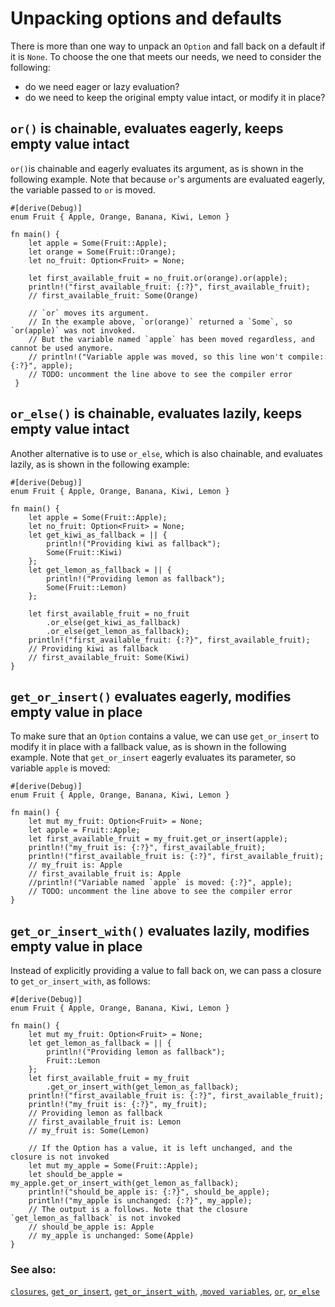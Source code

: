 # Unpacking options and defaults

There is more than one way to unpack an `Option` and fall back on a default if it is `None`. To choose the one that meets our needs, we need to consider the following:
* do we need eager or lazy evaluation?
* do we need to keep the original empty value intact, or modify it in place?

##  `or()` is chainable, evaluates eagerly, keeps empty value intact

`or()`is chainable and eagerly evaluates its argument, as is shown in the following example. Note that because `or`'s arguments are evaluated eagerly, the variable passed to `or` is moved.

```rust,editable
#[derive(Debug)] 
enum Fruit { Apple, Orange, Banana, Kiwi, Lemon }

fn main() {
    let apple = Some(Fruit::Apple);
    let orange = Some(Fruit::Orange);
    let no_fruit: Option<Fruit> = None;

    let first_available_fruit = no_fruit.or(orange).or(apple);
    println!("first_available_fruit: {:?}", first_available_fruit);
    // first_available_fruit: Some(Orange)

    // `or` moves its argument.
    // In the example above, `or(orange)` returned a `Some`, so `or(apple)` was not invoked.
    // But the variable named `apple` has been moved regardless, and cannot be used anymore.
    // println!("Variable apple was moved, so this line won't compile: {:?}", apple);
    // TODO: uncomment the line above to see the compiler error
 }
```

##  `or_else()` is chainable, evaluates lazily, keeps empty value intact

Another alternative is to use `or_else`, which is also chainable, and evaluates lazily, as is shown in the following example:

```rust,editable
#[derive(Debug)] 
enum Fruit { Apple, Orange, Banana, Kiwi, Lemon }

fn main() {
    let apple = Some(Fruit::Apple);
    let no_fruit: Option<Fruit> = None;
    let get_kiwi_as_fallback = || {
        println!("Providing kiwi as fallback");
        Some(Fruit::Kiwi)
    };
    let get_lemon_as_fallback = || {
        println!("Providing lemon as fallback");
        Some(Fruit::Lemon)
    };

    let first_available_fruit = no_fruit
        .or_else(get_kiwi_as_fallback)
        .or_else(get_lemon_as_fallback);
    println!("first_available_fruit: {:?}", first_available_fruit);
    // Providing kiwi as fallback
    // first_available_fruit: Some(Kiwi)
}
```

##  `get_or_insert()` evaluates eagerly, modifies empty value in place

To make sure that an `Option` contains a value, we can use `get_or_insert` to modify it in place with a fallback value, as is shown in the following example. Note that `get_or_insert` eagerly evaluates its parameter, so variable `apple` is moved:

```rust,editable
#[derive(Debug)] 
enum Fruit { Apple, Orange, Banana, Kiwi, Lemon }

fn main() {
    let mut my_fruit: Option<Fruit> = None;
    let apple = Fruit::Apple;
    let first_available_fruit = my_fruit.get_or_insert(apple);
    println!("my_fruit is: {:?}", first_available_fruit);
    println!("first_available_fruit is: {:?}", first_available_fruit);
    // my_fruit is: Apple
    // first_available_fruit is: Apple
    //println!("Variable named `apple` is moved: {:?}", apple);
    // TODO: uncomment the line above to see the compiler error
}
```

##  `get_or_insert_with()` evaluates lazily, modifies empty value in place

Instead of explicitly providing a value to fall back on, we can pass a closure to `get_or_insert_with`, as follows:
```rust,editable
#[derive(Debug)] 
enum Fruit { Apple, Orange, Banana, Kiwi, Lemon }

fn main() {
    let mut my_fruit: Option<Fruit> = None;
    let get_lemon_as_fallback = || {
        println!("Providing lemon as fallback");
        Fruit::Lemon
    };
    let first_available_fruit = my_fruit
        .get_or_insert_with(get_lemon_as_fallback);
    println!("first_available_fruit is: {:?}", first_available_fruit);
    println!("my_fruit is: {:?}", my_fruit);
    // Providing lemon as fallback
    // first_available_fruit is: Lemon
    // my_fruit is: Some(Lemon)

    // If the Option has a value, it is left unchanged, and the closure is not invoked
    let mut my_apple = Some(Fruit::Apple);
    let should_be_apple = my_apple.get_or_insert_with(get_lemon_as_fallback);
    println!("should_be_apple is: {:?}", should_be_apple);
    println!("my_apple is unchanged: {:?}", my_apple);
    // The output is a follows. Note that the closure `get_lemon_as_fallback` is not invoked
    // should_be_apple is: Apple
    // my_apple is unchanged: Some(Apple)
}
```

### See also:

[`closures`][closures], [`get_or_insert`][get_or_insert], [`get_or_insert_with`][get_or_insert_with], ,[`moved variables`][moved], [`or`][or], [`or_else`][or_else]

[closures]: https://doc.rust-lang.org/book/ch13-01-closures.html
[get_or_insert]: https://doc.rust-lang.org/core/option/enum.Option.html#method.get_or_insert
[get_or_insert_with]: https://doc.rust-lang.org/core/option/enum.Option.html#method.get_or_insert_with
[moved]: https://doc.rust-lang.org/book/ch04-02-references-and-borrowing.html
[or]: https://doc.rust-lang.org/core/option/enum.Option.html#method.or
[or_else]: https://doc.rust-lang.org/core/option/enum.Option.html#method.or_else
